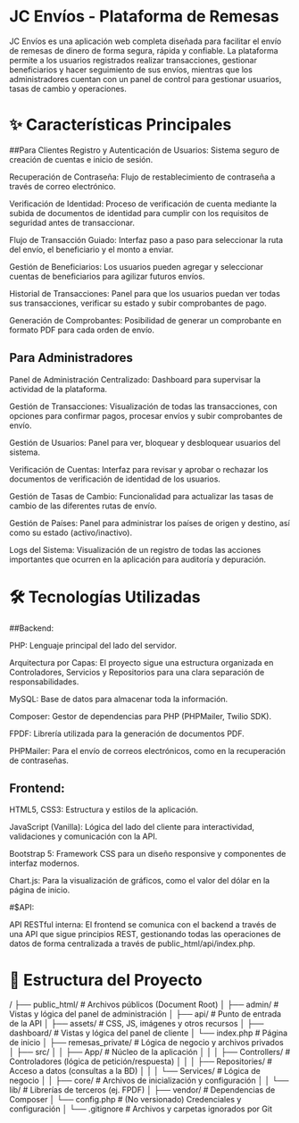 # JC Envíos - Plataforma de Remesas
JC Envíos es una aplicación web completa diseñada para facilitar el envío de remesas de dinero de forma segura, rápida y confiable. La plataforma permite a los usuarios registrados realizar transacciones, gestionar beneficiarios y hacer seguimiento de sus envíos, mientras que los administradores cuentan con un panel de control para gestionar usuarios, tasas de cambio y operaciones.

# ✨ Características Principales
##Para Clientes
Registro y Autenticación de Usuarios: Sistema seguro de creación de cuentas e inicio de sesión.

Recuperación de Contraseña: Flujo de restablecimiento de contraseña a través de correo electrónico.

Verificación de Identidad: Proceso de verificación de cuenta mediante la subida de documentos de identidad para cumplir con los requisitos de seguridad antes de transaccionar.

Flujo de Transacción Guiado: Interfaz paso a paso para seleccionar la ruta del envío, el beneficiario y el monto a enviar.

Gestión de Beneficiarios: Los usuarios pueden agregar y seleccionar cuentas de beneficiarios para agilizar futuros envíos.

Historial de Transacciones: Panel para que los usuarios puedan ver todas sus transacciones, verificar su estado y subir comprobantes de pago.

Generación de Comprobantes: Posibilidad de generar un comprobante en formato PDF para cada orden de envío.

## Para Administradores
Panel de Administración Centralizado: Dashboard para supervisar la actividad de la plataforma.

Gestión de Transacciones: Visualización de todas las transacciones, con opciones para confirmar pagos, procesar envíos y subir comprobantes de envío.

Gestión de Usuarios: Panel para ver, bloquear y desbloquear usuarios del sistema.

Verificación de Cuentas: Interfaz para revisar y aprobar o rechazar los documentos de verificación de identidad de los usuarios.

Gestión de Tasas de Cambio: Funcionalidad para actualizar las tasas de cambio de las diferentes rutas de envío.

Gestión de Países: Panel para administrar los países de origen y destino, así como su estado (activo/inactivo).

Logs del Sistema: Visualización de un registro de todas las acciones importantes que ocurren en la aplicación para auditoría y depuración.

# 🛠️ Tecnologías Utilizadas
##Backend:

PHP: Lenguaje principal del lado del servidor.

Arquitectura por Capas: El proyecto sigue una estructura organizada en Controladores, Servicios y Repositorios para una clara separación de responsabilidades.

MySQL: Base de datos para almacenar toda la información.

Composer: Gestor de dependencias para PHP (PHPMailer, Twilio SDK).

FPDF: Librería utilizada para la generación de documentos PDF.

PHPMailer: Para el envío de correos electrónicos, como en la recuperación de contraseñas.

## Frontend:

HTML5, CSS3: Estructura y estilos de la aplicación.

JavaScript (Vanilla): Lógica del lado del cliente para interactividad, validaciones y comunicación con la API.

Bootstrap 5: Framework CSS para un diseño responsive y componentes de interfaz modernos.

Chart.js: Para la visualización de gráficos, como el valor del dólar en la página de inicio.

#$API:

API RESTful interna: El frontend se comunica con el backend a través de una API que sigue principios REST, gestionando todas las operaciones de datos de forma centralizada a través de public_html/api/index.php.



# 📁 Estructura del Proyecto
/
├── public_html/            # Archivos públicos (Document Root)
│   ├── admin/              # Vistas y lógica del panel de administración
│   ├── api/                # Punto de entrada de la API
│   ├── assets/             # CSS, JS, imágenes y otros recursos
│   ├── dashboard/          # Vistas y lógica del panel de cliente
│   └── index.php           # Página de inicio
│
├── remesas_private/        # Lógica de negocio y archivos privados
│   ├── src/
│   │   ├── App/            # Núcleo de la aplicación
│   │   │   ├── Controllers/ # Controladores (lógica de petición/respuesta)
│   │   │   ├── Repositories/ # Acceso a datos (consultas a la BD)
│   │   │   └── Services/     # Lógica de negocio
│   │   ├── core/           # Archivos de inicialización y configuración
│   │   └── lib/            # Librerías de terceros (ej. FPDF)
│   ├── vendor/             # Dependencias de Composer
│   └── config.php          # (No versionado) Credenciales y configuración
│
└── .gitignore              # Archivos y carpetas ignorados por Git
